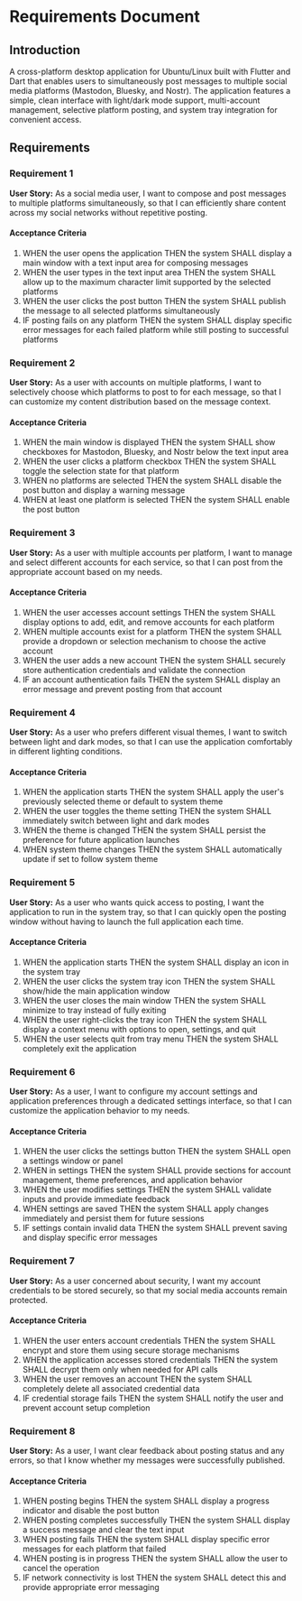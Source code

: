 # Requirements Document

## Introduction

A cross-platform desktop application for Ubuntu/Linux built with Flutter and Dart that enables users to simultaneously post messages to multiple social media platforms (Mastodon, Bluesky, and Nostr). The application features a simple, clean interface with light/dark mode support, multi-account management, selective platform posting, and system tray integration for convenient access.

## Requirements

### Requirement 1

**User Story:** As a social media user, I want to compose and post messages to multiple platforms simultaneously, so that I can efficiently share content across my social networks without repetitive posting.

#### Acceptance Criteria

1. WHEN the user opens the application THEN the system SHALL display a main window with a text input area for composing messages
2. WHEN the user types in the text input area THEN the system SHALL allow up to the maximum character limit supported by the selected platforms
3. WHEN the user clicks the post button THEN the system SHALL publish the message to all selected platforms simultaneously
4. IF posting fails on any platform THEN the system SHALL display specific error messages for each failed platform while still posting to successful platforms

### Requirement 2

**User Story:** As a user with accounts on multiple platforms, I want to selectively choose which platforms to post to for each message, so that I can customize my content distribution based on the message context.

#### Acceptance Criteria

1. WHEN the main window is displayed THEN the system SHALL show checkboxes for Mastodon, Bluesky, and Nostr below the text input area
2. WHEN the user clicks a platform checkbox THEN the system SHALL toggle the selection state for that platform
3. WHEN no platforms are selected THEN the system SHALL disable the post button and display a warning message
4. WHEN at least one platform is selected THEN the system SHALL enable the post button

### Requirement 3

**User Story:** As a user with multiple accounts per platform, I want to manage and select different accounts for each service, so that I can post from the appropriate account based on my needs.

#### Acceptance Criteria

1. WHEN the user accesses account settings THEN the system SHALL display options to add, edit, and remove accounts for each platform
2. WHEN multiple accounts exist for a platform THEN the system SHALL provide a dropdown or selection mechanism to choose the active account
3. WHEN the user adds a new account THEN the system SHALL securely store authentication credentials and validate the connection
4. IF an account authentication fails THEN the system SHALL display an error message and prevent posting from that account

### Requirement 4

**User Story:** As a user who prefers different visual themes, I want to switch between light and dark modes, so that I can use the application comfortably in different lighting conditions.

#### Acceptance Criteria

1. WHEN the application starts THEN the system SHALL apply the user's previously selected theme or default to system theme
2. WHEN the user toggles the theme setting THEN the system SHALL immediately switch between light and dark modes
3. WHEN the theme is changed THEN the system SHALL persist the preference for future application launches
4. WHEN system theme changes THEN the system SHALL automatically update if set to follow system theme

### Requirement 5

**User Story:** As a user who wants quick access to posting, I want the application to run in the system tray, so that I can quickly open the posting window without having to launch the full application each time.

#### Acceptance Criteria

1. WHEN the application starts THEN the system SHALL display an icon in the system tray
2. WHEN the user clicks the system tray icon THEN the system SHALL show/hide the main application window
3. WHEN the user closes the main window THEN the system SHALL minimize to tray instead of fully exiting
4. WHEN the user right-clicks the tray icon THEN the system SHALL display a context menu with options to open, settings, and quit
5. WHEN the user selects quit from tray menu THEN the system SHALL completely exit the application

### Requirement 6

**User Story:** As a user, I want to configure my account settings and application preferences through a dedicated settings interface, so that I can customize the application behavior to my needs.

#### Acceptance Criteria

1. WHEN the user clicks the settings button THEN the system SHALL open a settings window or panel
2. WHEN in settings THEN the system SHALL provide sections for account management, theme preferences, and application behavior
3. WHEN the user modifies settings THEN the system SHALL validate inputs and provide immediate feedback
4. WHEN settings are saved THEN the system SHALL apply changes immediately and persist them for future sessions
5. IF settings contain invalid data THEN the system SHALL prevent saving and display specific error messages

### Requirement 7

**User Story:** As a user concerned about security, I want my account credentials to be stored securely, so that my social media accounts remain protected.

#### Acceptance Criteria

1. WHEN the user enters account credentials THEN the system SHALL encrypt and store them using secure storage mechanisms
2. WHEN the application accesses stored credentials THEN the system SHALL decrypt them only when needed for API calls
3. WHEN the user removes an account THEN the system SHALL completely delete all associated credential data
4. IF credential storage fails THEN the system SHALL notify the user and prevent account setup completion

### Requirement 8

**User Story:** As a user, I want clear feedback about posting status and any errors, so that I know whether my messages were successfully published.

#### Acceptance Criteria

1. WHEN posting begins THEN the system SHALL display a progress indicator and disable the post button
2. WHEN posting completes successfully THEN the system SHALL display a success message and clear the text input
3. WHEN posting fails THEN the system SHALL display specific error messages for each platform that failed
4. WHEN posting is in progress THEN the system SHALL allow the user to cancel the operation
5. IF network connectivity is lost THEN the system SHALL detect this and provide appropriate error messaging